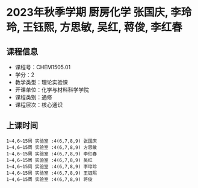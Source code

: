 # 2023年秋季学期 厨房化学 张国庆, 李玲玲, 王钰熙, 方思敏, 吴红, 蒋俊, 李红春






## 课程信息

- 课程号：CHEM1505.01
- 学分：2
- 教学类型：理论实验课
- 开课单位：化学与材料科学学院
- 课程类别：通修
- 课程层次：核心通识

## 上课时间

```
1~4,6~15周 实验室 :4(6,7,8,9) 张国庆
1~4,6~15周 实验室 :4(6,7,8,9) 方思敏
1~4,6~15周 实验室 :4(6,7,8,9) 李红春
1~4,6~15周 实验室 :4(6,7,8,9) 吴红
1~4,6~15周 实验室 :4(6,7,8,9) 李玲玲
1~4,6~15周 实验室 :4(6,7,8,9) 王钰熙
1~4,6~15周 实验室 :4(6,7,8,9) 蒋俊
```

